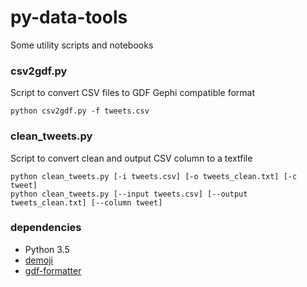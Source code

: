 # py-data-tools

Some utility scripts and notebooks

### csv2gdf.py

Script to convert CSV files to GDF Gephi compatible format

```
python csv2gdf.py -f tweets.csv
```

### clean_tweets.py

Script to convert clean and output CSV column to a textfile

```
python clean_tweets.py [-i tweets.csv] [-o tweets_clean.txt] [-c tweet]
python clean_tweets.py [--input tweets.csv] [--output tweets_clean.txt] [--column tweet]
```

### dependencies

* Python 3.5
* [demoji](https://github.com/bsolomon1124/demoji)
* [gdf-formatter](https://github.com/GabrielTrettel/GDF_Formatter)
